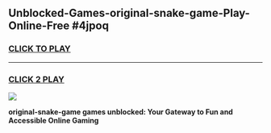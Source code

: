 
## Unblocked-Games-original-snake-game-Play-Online-Free #4jpoq
<h3>
<a href="https://us.freeplayer.one?title=original-snake-game&ref=10M">CLICK TO PLAY</a></h3>
<hr>

<h3>
<a href="https://us.freeplayer.one?title=original-snake-game&ref=10M">CLICK 2 PLAY</a>
  
</h3>

<a href="https://us.freeplayer.one?title=original-snake-game&ref=10M"><img src="https://clearcache.store/games.png"></a>


**original-snake-game games unblocked: Your Gateway to Fun and Accessible Online Gaming**
